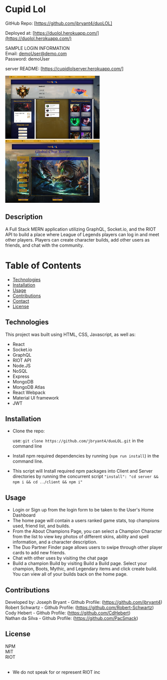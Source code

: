 # Cupid Lol

GitHub Repo: [https://github.com/jbryant4/duoLOL] <br>

Deployed at: [https://duolol.herokuapp.com/](https://duolol.herokuapp.com/) <br>

SAMPLE LOGIN INFORMATION <br>
Email: demoUser@demo.com <br>
Password: demoUser <br>

server README:  [https://cupidlolserver.herokuapp.com/] <br>

<img src="preview1.png" alt="previewSearch" width="300" height="200"/> <img src="preview2.png" alt="previewSaved" width="300" height="200"/>

## Description

A Full Stack MERN application utilizing GraphQL, Socket.io, and the RIOT API to build a place where League of Legends players can log in and meet other players.  Players can create character builds, add other users as friends, and chat with the community.


# Table of Contents

- [Technologies](#Technologies)
- [Installation](#Installation)
- [Usage](#usage)
- [Contributions](#Contributions)
- [Contact](#Contact)
- [License](#license)

## Technologies

This project was built using HTML, CSS, Javascript, as well as:

- React
- Socket.io
- GraphQL
- RIOT API
- Node.JS
- NoSQL
- Express
- MongoDB
- MongoDB Atlas
- React Webpack
- Material UI framework
- JWT

## Installation

- Clone the repo:

  use: `git clone https://github.com/jbryant4/duoLOL.git` in the command line

- Install npm required dependencies by running (`npm run install`) in the command line.

- This script will Install required npm packages into Client and Server directories by running the concurrent script `"install": "cd server && npm i && cd ../client && npm i"`

## Usage

- Login or Sign up from the login form to be taken to the User's Home Dashboard
- The home page will contain a users ranked game stats, top champions used, friend list, and builds.
- From the About Champions Page, you can select a Champion Character from the list to view key photos of different skins, ability and spell information, and a character description.
- The Duo Partner Finder page allows users to swipe through other player cards to add new friends.
- Chat with other uses by visiting the chat page
- Build a champion Build by visiting Build a Build page.  Select your champion, Boots, Mythic, and Legendary items and click create build.  You can view all of your builds back on the home page.

## Contributions

Developed by:
Joseph Bryant - Github Profile: (https://github.com/jbryant4) <br>
Robert Schwartz - Github Profile: (https://github.com/Robert-Schwartz) <br>
Cody Hebert - Github Profile: (https://github.com/CdHebert) <br>
Nathan da Silva - Github Profile: (https://github.com/PacSmack) <br>

## License

NPM <br>
MIT <br>
RIOT <br>
<br>
- We do not speak for or represent RIOT inc
